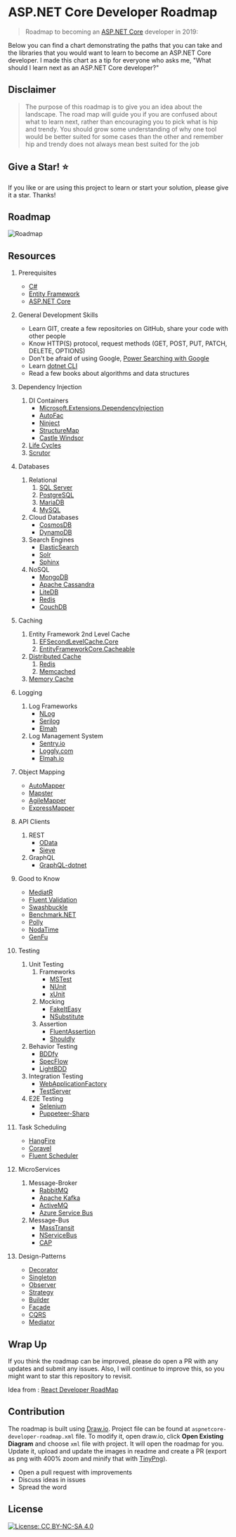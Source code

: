 
# ASP.NET Core Developer Roadmap

> Roadmap to becoming an [ASP.NET Core](https://docs.microsoft.com/en-us/aspnet/core/?view=aspnetcore-2.2) developer in 2019:

Below you can find a chart demonstrating the paths that you can take and the libraries that you would want to learn to become an ASP.NET Core developer. I made this chart as a tip for everyone who asks me, "What should I learn next as an ASP.NET Core developer?"

## Disclaimer
> The purpose of this roadmap is to give you an idea about the landscape. The road map will guide you if you are confused about what to learn next, rather than encouraging you to pick what is hip and trendy. You should grow some understanding of why one tool would be better suited for some cases than the other and remember hip and trendy does not always mean best suited for the job

## Give a Star! :star:
If you like or are using this project to learn or start your solution, please give it a star. Thanks!

## Roadmap

![Roadmap](./aspnetcore-developer-roadmap.png)

## Resources

1. Prerequisites
    * [C#](https://www.pluralsight.com/paths/csharp)
    * [Entity Framework](https://www.pluralsight.com/search?q=entity%20framework%20core)
    * [ASP.NET Core](https://www.pluralsight.com/search?q=asp.net%20core)
    
2. General Development Skills
    * Learn GIT, create a few repositories on GitHub, share your code with other people
    * Know HTTP(S) protocol, request methods (GET, POST, PUT, PATCH, DELETE, OPTIONS)
    * Don't be afraid of using Google, [Power Searching with Google](http://www.powersearchingwithgoogle.com/)
    * Learn [dotnet CLI](https://docs.microsoft.com/en-us/dotnet/core/tools/?tabs=netcore2x)
    * Read a few books about algorithms and data structures
    
3. Dependency Injection
    1. DI Containers
        * [Microsoft.Extensions.DependencyInjection](https://docs.microsoft.com/en-us/aspnet/core/fundamentals/dependency-injection?view=aspnetcore-2.2)
        * [AutoFac](https://autofaccn.readthedocs.io/en/latest/integration/aspnetcore.html)
        * [Ninject](http://www.ninject.org/)
        * [StructureMap](https://github.com/structuremap/structuremap)
        * [Castle Windsor](https://github.com/castleproject/Windsor)
    2. [Life Cycles](https://docs.microsoft.com/en-us/aspnet/core/fundamentals/dependency-injection?view=aspnetcore-2.2#service-lifetimes)
    3. [Scrutor](https://github.com/khellang/Scrutor)
    
4. Databases
    1. Relational
	    1. [SQL Server](https://www.microsoft.com/en-us/sql-server/sql-server-2017)
	    2. [PostgreSQL](https://www.postgresql.org/)
	    3. [MariaDB](https://mariadb.org/)
	    4. [MySQL](https://www.mysql.com/)
    2. Cloud Databases
        * [CosmosDB](https://docs.microsoft.com/en-us/azure/cosmos-db)
        * [DynamoDB](https://aws.amazon.com/dynamodb/)
    3. Search Engines
        * [ElasticSearch](https://www.elastic.co/)
        * [Solr](http://lucene.apache.org/solr/)
        * [Sphinx](http://sphinxsearch.com/)
    4. NoSQL
	    * [MongoDB](https://docs.microsoft.com/en-us/aspnet/core/tutorials/first-mongo-app?view=aspnetcore-2.2&tabs=visual-studio)
	    * [Apache Cassandra](http://cassandra.apache.org/)
	    * [LiteDB](https://github.com/mbdavid/LiteDB)
	    * [Redis](https://redis.io/)
	    * [CouchDB](http://couchdb.apache.org/)

5. Caching
    1. Entity Framework 2nd Level Cache
	    1. [EFSecondLevelCache.Core](https://github.com/VahidN/EFSecondLevelCache.Core)
	    2. [EntityFrameworkCore.Cacheable](https://github.com/SteffenMangold/EntityFrameworkCore.Cacheable)
    2. [Distributed Cache](https://docs.microsoft.com/en-us/aspnet/core/performance/caching/distributed?view=aspnetcore-2.2)
        1. [Redis](https://redis.io/)
        2. [Memcached](https://memcached.org/)
    3. [Memory Cache](https://docs.microsoft.com/en-us/aspnet/core/performance/caching/memory?view=aspnetcore-2.2)

6. Logging
      1. Log Frameworks
            * [NLog](https://github.com/NLog/NLog)
            * [Serilog](https://github.com/serilog/serilog)
            * [Elmah](https://elmah.github.io/)
      2. Log Management System
            * [Sentry.io](http://sentry.io)
            * [Loggly.com](https://loggly.com)
            * [Elmah.io](http://elmah.io)

7. Object Mapping
    * [AutoMapper](https://github.com/AutoMapper/AutoMapper)
    * [Mapster](https://github.com/MapsterMapper/Mapster)
    * [AgileMapper](https://github.com/agileobjects/AgileMapper)
    * [ExpressMapper](http://expressmapper.org/)

8. API Clients
      1. REST
	        * [OData](https://blogs.msdn.microsoft.com/odatateam/2018/07/03/asp-net-core-odata-now-available/)
	        * [Sieve](https://github.com/Biarity/Sieve)
    2. GraphQL
        * [GraphQL-dotnet](https://github.com/graphql-dotnet/graphql-dotnet)

9. Good to Know
    * [MediatR](https://github.com/jbogard/MediatR)
    * [Fluent Validation](https://github.com/JeremySkinner/FluentValidation)
    * [Swashbuckle](https://github.com/domaindrivendev/Swashbuckle.AspNetCore)
    * [Benchmark.NET](https://github.com/dotnet/BenchmarkDotNet)
    * [Polly](https://github.com/App-vNext/Polly)
    * [NodaTime](https://github.com/nodatime/nodatime)
    * [GenFu](https://github.com/MisterJames/GenFu)

10. Testing
	1. Unit Testing
		1. Frameworks
		    * [MSTest](https://docs.microsoft.com/en-us/dotnet/core/testing/unit-testing-with-mstest)
		    * [NUnit](https://docs.microsoft.com/en-us/dotnet/core/testing/unit-testing-with-nunit)
		    * [xUnit](https://docs.microsoft.com/en-us/dotnet/core/testing/unit-testing-with-dotnet-test)
		2. Mocking
			* [FakeItEasy](https://github.com/FakeItEasy/FakeItEasy)
			* [NSubstitute](https://github.com/nsubstitute/NSubstitute)
		3. Assertion
			* [FluentAssertion](https://github.com/fluentassertions/fluentassertions)
			* [Shouldly](https://github.com/shouldly/shouldly)
	2. Behavior Testing
		* [BDDfy](https://github.com/TestStack/TestStack.BDDfy)
		* [SpecFlow](https://github.com/techtalk/SpecFlow/tree/DotNetCore)
		* [LightBDD](https://github.com/LightBDD/LightBDD)
	3. Integration Testing
		* [WebApplicationFactory](https://docs.microsoft.com/en-us/aspnet/core/test/integration-tests?view=aspnetcore-2.2)
		* [TestServer](https://koukia.ca/integration-testing-in-asp-net-core-2-0-51d14ede3968)
	4. E2E Testing
		* [Selenium](https://www.automatetheplanet.com/webdriver-dotnetcore2/)
		* [Puppeteer-Sharp](https://github.com/kblok/puppeteer-sharp)

11. Task Scheduling
    * [HangFire](https://github.com/HangfireIO/Hangfire)
    * [Coravel](https://github.com/jamesmh/coravel)
    * [Fluent Scheduler](https://github.com/fluentscheduler/FluentScheduler)

12. MicroServices
	1. Message-Broker
	    * [RabbitMQ](https://www.rabbitmq.com/tutorials/tutorial-one-dotnet.html)
	    * [Apache Kafka](https://github.com/confluentinc/confluent-kafka-dotnet)
	    * [ActiveMQ](https://github.com/apache/activemq)
	    * [Azure Service Bus](https://docs.microsoft.com/en-us/azure/service-bus-messaging/service-bus-messaging-overview)
	2. Message-Bus
		* [MassTransit](https://github.com/MassTransit/MassTransit)
		* [NServiceBus](https://github.com/Particular/NServiceBus)
		* [CAP](https://github.com/dotnetcore/CAP)

13. Design-Patterns
	* [Decorator](https://www.dofactory.com/net/decorator-design-pattern)
	* [Singleton](https://www.dofactory.com/net/singleton-design-pattern)
	* [Observer](https://www.dofactory.com/net/observer-design-pattern)
	* [Strategy](https://www.dofactory.com/net/strategy-design-pattern)
	* [Builder](https://www.dofactory.com/net/builder-design-pattern)
	* [Facade](https://www.dofactory.com/net/facade-design-pattern)
	* [CQRS](https://docs.microsoft.com/en-us/azure/architecture/patterns/cqrs)
	* [Mediator](https://www.dofactory.com/net/mediator-design-pattern)

## Wrap Up

If you think the roadmap can be improved, please do open a PR with any updates and submit any issues. Also, I will continue to improve this, so you might want to star this repository to revisit.

Idea from : [React Developer RoadMap](https://github.com/adam-golab/react-developer-roadmap)

## Contribution

The roadmap is built using [Draw.io](https://www.draw.io/). Project file can be found at `aspnetcore-developer-roadmap.xml` file. To modify it, open draw.io, click **Open Existing Diagram** and choose `xml` file with project. It will open the roadmap for you. Update it, upload and update the images in readme and create a PR (export as png with 400% zoom and minify that with [TinyPng](https://tinypng.com)).

- Open a pull request with improvements
- Discuss ideas in issues
- Spread the word

## License

[![License: CC BY-NC-SA 4.0](https://img.shields.io/badge/License-CC%20BY--NC--SA%204.0-lightgrey.svg)](https://creativecommons.org/licenses/by-nc-sa/4.0/)
